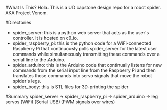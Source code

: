 #What Is This?
Hola. This is a UD capstone design repo for a robot spider. AKA Project Venom.

#Directories
- spider_server: this is a python web server that acts as the user's controller. It is hosted on c9.io.
- spider_raspberry_pi: this is the python code for a WiFi-connected Raspberry Pi that continuously polls spider_server for the latest user commands while simultaneously transmitting these commands over a serial line to the Arduino.
- spider_arduino: this is the Arduino code that continually listens for new commands from the serial input line from the Raspberry Pi and then translates those commands into servo signals that move the robot spider's legs.
- spider_body: this is STL files for 3D-printing the spider

#Summary
spider_server -> spider_raspberry_pi -> spider_arduino -> leg servos
            (WiFi)              (Serial USB)  (PWM signals over wires)

